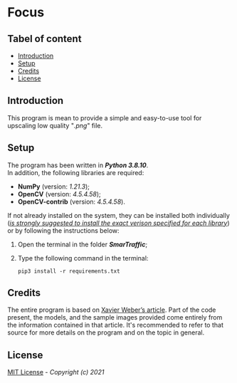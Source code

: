 # Focus

## Tabel of content

* [Introduction](#Introduction "Go to the section")
* [Setup](#Setup "Go to the section")
* [Credits](#Credits "Go to the section")
* [License](#License "Go to the section")

## Introduction

This program is mean to provide a simple and easy-to-use tool for upscaling low quality "<i>.png</i>" file.

## Setup

The program has been written in <b><i>Python 3.8.10</i></b>.<br>
In addition, the following libraries are required:

- <b>NumPy</b> (version: <i>1.21.3</i>);
- <b>OpenCV</b> (version: <i>4.5.4.58</i>);
- <b>OpenCV-contrib</b> (version: <i>4.5.4.58</i>).

If not already installed on the system, they can be installed both individually (<u><i>is strongly suggested to install the exact verison specified for each library</i></u>) or by following the instructions below:

1. Open the terminal in the folder <b><i>SmarTraffic</i></b>;

2. Type the following command in the terminal:

    ```console
    pip3 install -r requirements.txt 
    ```


    
## Credits

The entire program is based on [Xavier Weber’s article](https://towardsdatascience.com/deep-learning-based-super-resolution-with-opencv-4fd736678066). Part of the code present, the models, and the sample images provided come entirely from the information contained in that article. It's recommended to refer to that source for more details on the program and on the topic in general.

## License

[MIT License](LICENSE) - <i> Copyright (c) 2021 </i>
